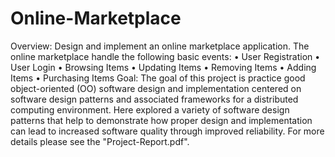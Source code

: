 # Online-Marketplace
Overview: Design and implement an online marketplace application. The online marketplace handle the following basic events:
  • User Registration
  • User Login
  • Browsing Items
  • Updating Items
  • Removing Items
  • Adding Items
  • Purchasing Items
Goal: The goal of this project is practice good object-oriented (OO) software design and implementation centered on software design patterns and associated frameworks for a distributed computing environment. Here explored a variety of software design patterns that help to demonstrate how proper design and implementation can lead to increased software quality through improved reliability. For more details please see the "Project-Report.pdf".

